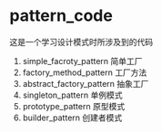 # pattern_code
这是一个学习设计模式时所涉及到的代码

1. simple_facroty_pattern 简单工厂
2. factory_method_pattern 工厂方法
3. abstract_factory_pattern 抽象工厂
4. singleton_pattern 单例模式
5. prototype_pattern 原型模式
6. builder_pattern 创建者模式
